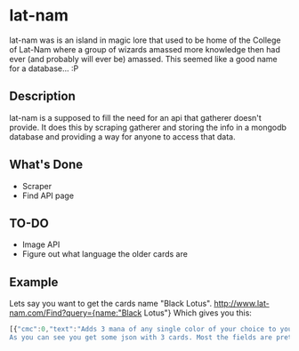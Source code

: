 lat-nam
=======

lat-nam was is an island in magic lore that used to be home of the College of Lat-Nam where a group of wizards amassed more knowledge then had ever (and probably will ever be) amassed.
This seemed like a good name for a database... :P

Description
-----------

lat-nam is a supposed to fill the need for an api that gatherer doesn't provide. It does this by scraping gatherer and storing the info in a mongodb database and providing a way for anyone to access that data.

What's Done
-----------

* Scraper
* Find API page

TO-DO
-----

* Image API
* Figure out what language the older cards are

Example
-------

Lets say you want to get the cards name "Black Lotus".
http://www.lat-nam.com/Find?query={name:"Black Lotus"}
Which gives you this:
```javascript
[{"cmc":0,"text":"Adds 3 mana of any single color of your choice to your mana pool, then is discarded. Tapping this artifact can be played as an interrupt.","expansion":"limited edition alpha","_id":{"$oid":"506c877f7d1e722ddbc87aac"},"name":"Black Lotus","_types":"Mono Artifact","rarity":"rare","multiverseid":3,"_words":["black","lotus","adds","3","mana","of","any","single","color","your","choice","to","pool","then","is","discarded","tapping","this","artifact","can","be","played","as","an","interrupt","null","mono","limited","edition","alpha","0"],"artist":"Christopher Rush","types":["mono","artifact"],"cost":{"colorless":0}},{"cmc":0,"text":"Adds 3 mana of any single color of your choice to your mana pool, then is discarded. Tapping this artifact can be played as an interrupt.","expansion":"limited edition beta","_id":{"$oid":"506c8ebd7d1e722ddbc87bd4"},"name":"Black Lotus","_types":"Mono Artifact","rarity":"rare","multiverseid":298,"_words":["black","lotus","adds","3","mana","of","any","single","color","your","choice","to","pool","then","is","discarded","tapping","this","artifact","can","be","played","as","an","interrupt","null","mono","limited","edition","beta","0"],"artist":"Christopher Rush","types":["mono","artifact"],"cost":{"colorless":0}},{"cmc":0,"text":"Adds 3 mana of any single color of your choice to your mana pool, then is discarded. Tapping this artifact can be played as an interrupt.","expansion":"unlimited edition","_id":{"$oid":"506c95047d1e722ddbc87d02"},"name":"Black Lotus","_types":"Mono Artifact","rarity":"rare","multiverseid":600,"_words":["black","lotus","adds","3","mana","of","any","single","color","your","choice","to","pool","then","is","discarded","tapping","this","artifact","can","be","played","as","an","interrupt","null","mono","unlimited","edition","0"],"artist":"Christopher Rush","types":["mono","artifact"],"cost":{"colorless":0}}]```
As you can see you get some json with 3 cards. Most the fields are pretty self explanitory. The weird ones are _words, which can be used to do searches on all the text in the card like finding everything that has flying or affects flying. _types is just the way it is seen on the card (more so if the tokenizer changes, the types can be recalculated).
